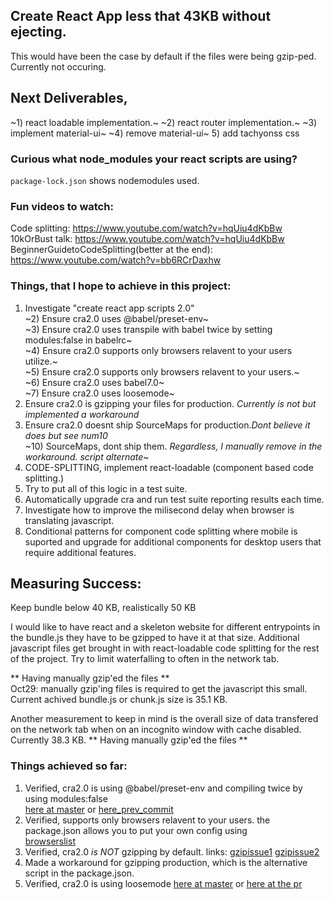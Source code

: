 ## Create React App less that 43KB without ejecting.
This would have been the case by default if the files were being gzip-ped. Currently not occuring.

## Next Deliverables,
~1) react loadable implementation.~
~2) react router implementation.~
~3) implement material-ui~
~4) remove material-ui~
5) add tachyonss css

### Curious what node_modules your react scripts are using?
`package-lock.json` shows nodemodules used.

### Fun videos to watch:
Code splitting: https://www.youtube.com/watch?v=hqUiu4dKbBw
<br/>10kOrBust talk: https://www.youtube.com/watch?v=hqUiu4dKbBw
<br/>BeginnerGuidetoCodeSplitting(better at the end): https://www.youtube.com/watch?v=bb6RCrDaxhw

### Things, that I hope to achieve in this project:
1) Investigate "create react app scripts 2.0"
<br/>~2) Ensure cra2.0 uses @babel/preset-env~
<br/>~3) Ensure cra2.0 uses transpile with babel twice by setting modules:false in babelrc~
<br/>~4) Ensure cra2.0 supports only browsers relavent to your users utilize.~
<br/>~5) Ensure cra2.0 supports only browsers relavent to your users.~
<br/>~6) Ensure cra2.0 uses babel7.0~
<br/>~7) Ensure cra2.0 uses loosemode~
8) Ensure cra2.0 is gzipping your files for production. *Currently is not but implemented a workaround*
9) Ensure cra2.0  doesnt ship SourceMaps for production.*Dont believe it does but see num10*
<br/>~10) SourceMaps, dont ship them. *Regardless, I manually remove in the workaround. script alternate*~
11) CODE-SPLITTING, implement react-loadable (component based code splitting.)
12) Try to put all of this logic in a test suite.
13) Automatically upgrade cra and run test suite reporting results each time.
14) Investigate how to improve the milisecond delay when browser is translating javascript.
15) Conditional patterns for component code splitting where mobile is suported and upgrade for additional components for desktop users that require additional features.

## Measuring Success:
Keep bundle below 40 KB, realistically 50 KB

I would like to have react and a skeleton website for different entrypoints in the bundle.js they have to be gzipped to have it at that size. Additional javascript files get brought in with react-loadable code splitting for the rest of the project. Try to limit waterfalling to often in the network tab.

** Having manually gzip'ed the files **
<br/>Oct29: manually gzip'ing files is required to get the javascript this small.
<br/>Current achived bundle.js or chunk.js size is 35.1 KB.

Another measurement to keep in mind is the overall size of data transfered on the network tab when on an incognito window with cache disabled. Currently 38.3 KB.
** Having manually gzip'ed the files **

### Things achieved so far:
1) Verified, cra2.0 is using @babel/preset-env and compiling twice by using modules:false
<br/>[here at master](https://github.com/facebook/create-react-app/blob/master/packages/babel-preset-react-app/create.js#L73) or [here_prev_commit](https://github.com/facebook/create-react-app/blob/1d4fdc2dd4950011beacf1883900bf5d8da7079e/packages/babel-preset-react-app/index.js#L59)
2) Verified, supports only browsers relavent to your users. the package.json allows you to put your own config using
<br/>[browserslist](https://github.com/browserslist/browserslist)
3) Verified, cra2.0 *is NOT* gzipping by default. links: [gzipissue1](https://github.com/facebook/create-react-app/issues/1908#issuecomment-295497575) [gzipissue2](https://github.com/zeit/serve/issues/460)
4) Made a workaround for gzipping production, which is the alternative script in the package.json.
5) Verified, cra2.0 is using loosemode [here at master](https://github.com/facebook/create-react-app/blob/master/packages/babel-preset-react-app/create.js#L124) or [here at the pr](https://github.com/tvalentius/create-react-app/pull/24)


